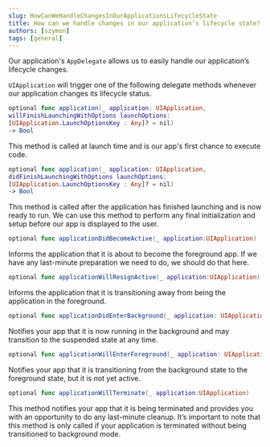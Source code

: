 ```yaml
---
slug: HowCanWeHandleChangesInOurApplicationsLifecycleState
title: How can we handle changes in our application’s lifecycle state?
authors: [szymon]
tags: [general]
---
```



Our application's `AppDelegate` allows us to easily handle our application’s lifecycle changes.

`UIApplication` will trigger one of the following delegate methods whenever our application changes its lifecycle status.

```swift
optional func application(_ application: UIApplication,
willFinishLaunchingWithOptions launchOptions:
[UIApplication.LaunchOptionsKey : Any]? = nil)
-> Bool
```
This method is called at launch time and is our app's first chance to execute code.

```swift
optional func application(_ application: UIApplication,
didFinishLaunchingWithOptions launchOptions:
[UIApplication.LaunchOptionsKey : Any]? = nil)
-> Bool
```
This method is called after the application has finished launching and is now ready to run.
We can use this method to perform any final initialization and setup before our app is
displayed to the user.

```swift
optional func applicationDidBecomeActive(_ application:UIApplication)
```
Informs the application that it is about to become the foreground app. If we have any
last-minute preparation we need to do, we should do that here.

```swift
optional func applicationWillResignActive(_ application:UIApplication)
```
Informs the application that it is transitioning away from being the application in the
foreground.

```swift
optional func applicationDidEnterBackground(_ application: UIApplication)
```

Notifies your app that it is now running in the background and may transition to the suspended
state at any time.

```swift
optional func applicationWillEnterForeground(_ application: UIApplication)
```

Notifies your app that it is transitioning from the background state to the foreground state, but
it is not yet active.

```swift
optional func applicationWillTerminate(_ application:UIApplication)
```

This method notifies your app that it is being terminated and provides you with an opportunity
to do any last-minute cleanup. It’s important to note that this method is only called if your
application is terminated without being transitioned to background mode.

